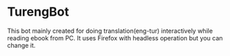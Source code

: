 # TurengBot
This bot mainly created for doing translation(eng-tur) interactively while reading ebook from PC. It uses Firefox with headless operation but you can change it.

